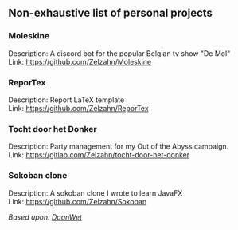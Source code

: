 <!--
**Zelzahn/Zelzahn** is a ✨ _special_ ✨ repository because its `README.md` (this file) appears on your GitHub profile.

Here are some ideas to get you started:

- 🔭 I’m currently working on ...
- 🌱 I’m currently learning ...
- 👯 I’m looking to collaborate on ...
- 🤔 I’m looking for help with ...
- 💬 Ask me about ...
- 📫 How to reach me: ...
- 😄 Pronouns: ...
- ⚡ Fun fact: ...
-->

## Non-exhaustive list of personal projects  
### Moleskine
Description: A discord bot for the popular Belgian tv show "De Mol"  
Link: https://github.com/Zelzahn/Moleskine

### ReporTex
Description: Report LaTeX template  
Link: https://github.com/Zelzahn/ReporTex  

### Tocht door het Donker  
Description: Party management for my Out of the Abyss campaign.  
Link: https://gitlab.com/Zelzahn/tocht-door-het-donker  

### Sokoban clone
Description: A sokoban clone I wrote to learn JavaFX  
Link: https://github.com/Zelzahn/Sokoban  
  
  
  
*Based upon: [DaanWet](https://github.com/DaanWet/DaanWet)*
